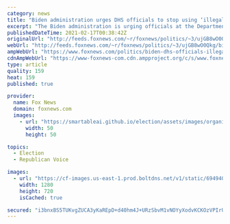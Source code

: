 ```yaml
---
category: news
title: "Biden administration urges DHS officials to stop using ‘illegal alien’ in favor of ‘inclusive’ language"
excerpt: "The Biden administration is urging officials at the Department of Homeland Security to stop using phrases like “illegal alien” in favor of what it says are more “inclusive” terms -- part of a broader effort by the administration to change language use on immigration."
publishedDateTime: 2021-02-17T00:38:42Z
originalUrl: "http://feeds.foxnews.com/~r/foxnews/politics/~3/ujGB8wO0Qkg/biden-dhs-officials-illegal-alien-inclusive-language"
webUrl: "http://feeds.foxnews.com/~r/foxnews/politics/~3/ujGB8wO0Qkg/biden-dhs-officials-illegal-alien-inclusive-language"
ampWebUrl: "https://www.foxnews.com/politics/biden-dhs-officials-illegal-alien-inclusive-language.amp"
cdnAmpWebUrl: "https://www-foxnews-com.cdn.ampproject.org/c/s/www.foxnews.com/politics/biden-dhs-officials-illegal-alien-inclusive-language.amp"
type: article
quality: 159
heat: 159
published: true

provider:
  name: Fox News
  domain: foxnews.com
  images:
    - url: "https://smartableai.github.io/election/assets/images/organizations/foxnews.com-50x50.jpg"
      width: 50
      height: 50

topics:
  - Election
  - Republican Voice

images:
  - url: "https://cf-images.us-east-1.prod.boltdns.net/v1/static/694940094001/445ed9ed-cd0c-41f3-83e6-58a88f7d11ba/8d88fc84-ae2d-47e0-a180-90c427f3db5e/1280x720/match/image.jpg"
    width: 1280
    height: 720
    isCached: true

secured: "i3bnxBS5TUKvgZUCA3yKaREpD+d40hm4J+URzSbvM1vNOYyXodvKCKOzVPIrUEsR9Bvyo/RpNXMOvGUgDaU0VluGdrwQdokIcu/KRcScVee492txi56j46CrKydZF1j7TVcpI0PdSc35xPOnan5u0BLEedhB4qWua2zoWxekOxmOoZFAkxrWlXeX8RrhTGcKwvFS8Kopy6twRJe+LSa235oyrU0q/aojKSIqoxGR5yMk058q9zHx1wc7mlSD0oYM7GHh3IH7AUFTaIFn1x/PeWmnG34YQCL/hQZArIDXEV4hfQfcJu6PWQYTB8XONpIOcKcotjTCFZxJitIavsB3Aid02ldAz0GuCy+s4XhhEZ4=;Ste27lRy6rk5+oezJ/EJ1Q=="
---
```


